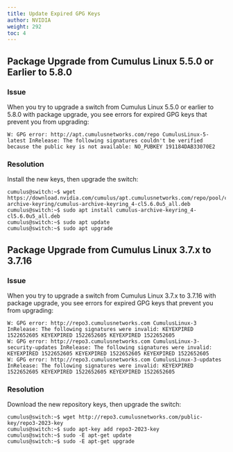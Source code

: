 ```yaml
---
title: Update Expired GPG Keys
author: NVIDIA
weight: 292
toc: 4
---
```

## Package Upgrade from Cumulus Linux 5.5.0 or Earlier to 5.8.0

### Issue

When you try to upgrade a switch from Cumulus Linux 5.5.0 or earlier to 5.8.0 with package upgrade, you see errors for expired GPG keys that prevent you from upgrading:

```
W: GPG error: http://apt.cumulusnetworks.com/repo CumulusLinux-5-latest InRelease: The following signatures couldn't be verified because the public key is not available: NO_PUBKEY 191184DAB33070E2
```

### Resolution

Install the new keys, then upgrade the switch:

```
cumulus@switch:~$ wget https://download.nvidia.com/cumulus/apt.cumulusnetworks.com/repo/pool/cumulus/c/cumulus-archive-keyring/cumulus-archive-keyring_4-cl5.6.0u5_all.deb
cumulus@switch:~$ sudo apt install cumulus-archive-keyring_4-cl5.6.0u5_all.deb
cumulus@switch:~$ sudo apt update
cumulus@switch:~$ sudo apt upgrade
```

## Package Upgrade from Cumulus Linux 3.7.x to 3.7.16

### Issue

When you try to upgrade a switch from Cumulus Linux 3.7.x to 3.7.16 with package upgrade, you see errors for expired GPG keys that prevent you from upgrading:

```
W: GPG error: http://repo3.cumulusnetworks.com CumulusLinux-3 InRelease: The following signatures were invalid: KEYEXPIRED 1522652605 KEYEXPIRED 1522652605 KEYEXPIRED 1522652605
W: GPG error: http://repo3.cumulusnetworks.com CumulusLinux-3-security-updates InRelease: The following signatures were invalid: KEYEXPIRED 1522652605 KEYEXPIRED 1522652605 KEYEXPIRED 1522652605
W: GPG error: http://repo3.cumulusnetworks.com CumulusLinux-3-updates InRelease: The following signatures were invalid: KEYEXPIRED 1522652605 KEYEXPIRED 1522652605 KEYEXPIRED 1522652605
```

### Resolution

Download the new repository keys, then upgrade the switch:

```
cumulus@switch:~$ wget http://repo3.cumulusnetworks.com/public-key/repo3-2023-key
cumulus@switch:~$ sudo apt-key add repo3-2023-key
cumulus@switch:~$ sudo -E apt-get update
cumulus@switch:~$ sudo -E apt-get upgrade
```

<!--You can resolve this issue in one of three ways.
### Option 1: Use the allow-unauthenticated Flag

1. Run `apt` update using the `--allow-unathenticated` flag:

       sudo apt-get update --allow-unauthenticated

1. Install the new `cumulus-archive-keyring` package:

       sudo apt-get install --allow-unauthenticated cumulus-archive-keyring

1. Proceed with the update/upgrade procedure via `apt`:

       sudo apt-get update && sudo apt-get upgrade

### Option 2: Download the Updated cumulus-archive-keyring Package

1. Download the updated `cumulus-archive-keyring` package:

       wget http://repo3.cumulusnetworks.com/repo/pool/cumulus/c/cumulus-archive-keyring/cumulus-archive-keyring_4-cl3u5_all.deb

1. Install the new package:

       sudo dpkg -i cumulus-archive-keyring_4-cl3u5_all.deb

1. Proceed with the update/upgrade procedure via `apt`:

       sudo apt-get update && sudo apt-get upgrade

### Option 3: Update the GPG Key on the Switch

Update the GPG key on the switch with the following procedure.

1. Download the new key:

       sudo apt-key adv --keyserver keys.gnupg.net --recv-keys A88BBC95

1. Update the packages on the switch:

       sudo apt-get update

If you still see the messages when running an update, do the following:

1. Remove the old key:

       sudo rm /etc/apt/trusted.gpg.d/cumulus-stage-keyring.gpg

1. Update the packages on the switch:

       sudo apt-get update

1. Upgrade the packages on the switch:

       sudo apt-get upgrade

1. If prompted to replace `/etc/pat/trusted.gpg.d/cumulus-stage-keyring.gpg` or `/etc/apt/trusted.gpg.d/cumulus-external-keyring.gpg`, press _Y_ to install the package maintainers version:

       Configuration file '/etc/apt/trusted.gpg.d/cumulus-external-keyring.gpg'
       ==> Modified (by you or by a script) since installation.
       ==> Package distributor has shipped an updated version.
       What would you like to do about it ? Your options are:
       Y or I : install the package maintainer's version
       N or O : keep your currently-installed version
       D : show the differences between the versions
       Z : start a shell to examine the situation
       The default action is to keep your current version.
       *** cumulus-external-keyring.gpg (Y/I/N/O/D/Z) [default=N] ? Y
       Installing new version of config file /etc/apt/trusted.gpg.d/cumulus-external-keyring.gpg ...

       Configuration file '/etc/apt/trusted.gpg.d/cumulus-stage-keyring.gpg'
       ==> Deleted (by you or by a script) since installation.
       ==> Package distributor has shipped an updated version.
       What would you like to do about it ? Your options are:
       Y or I : install the package maintainer's version
       N or O : keep your currently-installed version
       D : show the differences between the versions
       Z : start a shell to examine the situation
       The default action is to keep your current version.
       *** cumulus-stage-keyring.gpg (Y/I/N/O/D/Z) [default=N] ? Y
       Installing new version of config file /etc/apt/trusted.gpg.d/cumulus-stage-keyring.gpg ...
-->